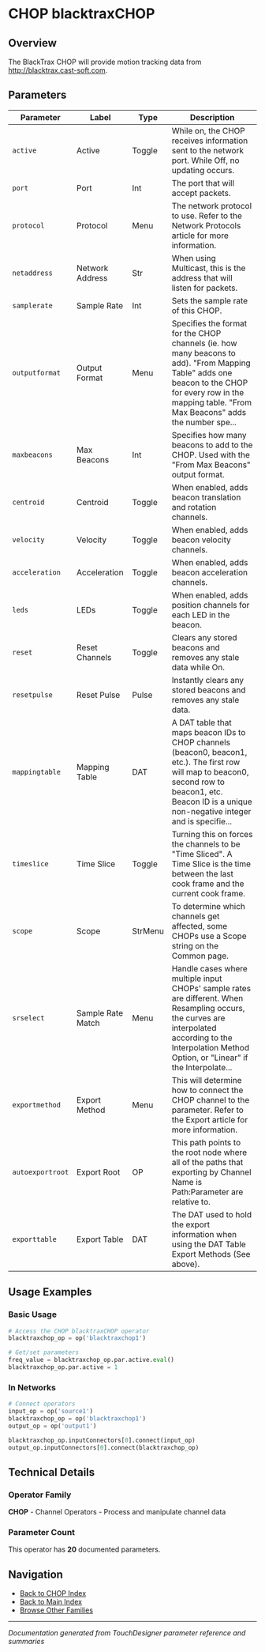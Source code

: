# CHOP blacktraxCHOP

## Overview

The BlackTrax CHOP will provide motion tracking data from <http://blacktrax.cast-soft.com>.

## Parameters

| Parameter | Label | Type | Description |
|-----------|-------|------|-------------|
| `active` | Active | Toggle | While on, the CHOP receives information sent to the network port. While Off, no updating occurs. |
| `port` | Port | Int | The port that will accept packets. |
| `protocol` | Protocol | Menu | The network protocol to use. Refer to the Network Protocols article for more information. |
| `netaddress` | Network Address | Str | When using Multicast, this is the address that will listen for packets. |
| `samplerate` | Sample Rate | Int | Sets the sample rate of this CHOP. |
| `outputformat` | Output Format | Menu | Specifies the format for the CHOP channels (ie. how many beacons to add). "From Mapping Table" adds one beacon to the CHOP for every row in the mapping table. "From Max Beacons" adds the number spe... |
| `maxbeacons` | Max Beacons | Int | Specifies how many beacons to add to the CHOP. Used with the "From Max Beacons" output format. |
| `centroid` | Centroid | Toggle | When enabled, adds beacon translation and rotation channels. |
| `velocity` | Velocity | Toggle | When enabled, adds beacon velocity channels. |
| `acceleration` | Acceleration | Toggle | When enabled, adds beacon acceleration channels. |
| `leds` | LEDs | Toggle | When enabled, adds position channels for each LED in the beacon. |
| `reset` | Reset Channels | Toggle | Clears any stored beacons and removes any stale data while On. |
| `resetpulse` | Reset Pulse | Pulse | Instantly clears any stored beacons and removes any stale data. |
| `mappingtable` | Mapping Table | DAT | A DAT table that maps beacon IDs to CHOP channels (beacon0, beacon1, etc.). The first row will map to beacon0, second row to beacon1, etc. Beacon ID is a unique non-negative integer and is specifie... |
| `timeslice` | Time Slice | Toggle | Turning this on forces the channels to be "Time Sliced".  A Time Slice is the time between the last cook frame and the current cook frame. |
| `scope` | Scope | StrMenu | To determine which channels get affected, some CHOPs use a Scope string on the Common page. |
| `srselect` | Sample Rate Match | Menu | Handle cases where multiple input CHOPs' sample rates are different. When Resampling occurs, the curves are interpolated according to the Interpolation Method Option, or "Linear" if the Interpolate... |
| `exportmethod` | Export Method | Menu | This will determine how to connect the CHOP channel to the parameter. Refer to the Export article for more information. |
| `autoexportroot` | Export Root | OP | This path points to the root node where all of the paths that exporting by Channel Name is Path:Parameter are relative to. |
| `exporttable` | Export Table | DAT | The DAT used to hold the export information when using the DAT Table Export Methods (See above). |

## Usage Examples

### Basic Usage

```python
# Access the CHOP blacktraxCHOP operator
blacktraxchop_op = op('blacktraxchop1')

# Get/set parameters
freq_value = blacktraxchop_op.par.active.eval()
blacktraxchop_op.par.active = 1
```

### In Networks

```python
# Connect operators
input_op = op('source1')
blacktraxchop_op = op('blacktraxchop1')
output_op = op('output1')

blacktraxchop_op.inputConnectors[0].connect(input_op)
output_op.inputConnectors[0].connect(blacktraxchop_op)
```

## Technical Details

### Operator Family

**CHOP** - Channel Operators - Process and manipulate channel data

### Parameter Count

This operator has **20** documented parameters.

## Navigation

- [Back to CHOP Index](../CHOP/CHOP_INDEX.md)
- [Back to Main Index](../OPERATORS_INDEX.md)
- [Browse Other Families](../OPERATORS_INDEX.md#quick-navigation)

---
*Documentation generated from TouchDesigner parameter reference and summaries*
